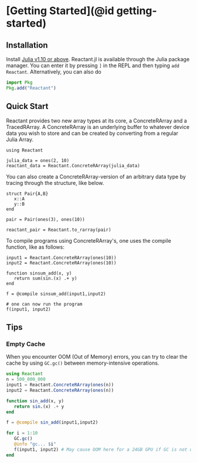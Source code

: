 # [Getting Started](@id getting-started)

## Installation

Install [Julia v1.10 or above](https://julialang.org/downloads/). Reactant.jl is available
through the Julia package manager. You can enter it by pressing `]` in the REPL and then
typing `add Reactant`. Alternatively, you can also do

```julia
import Pkg
Pkg.add("Reactant")
```

## Quick Start

Reactant provides two new array types at its core, a ConcreteRArray and a TracedRArray. A
ConcreteRArray is an underlying buffer to whatever device data you wish to store and can be
created by converting from a regular Julia Array.

```@example quickstart
using Reactant

julia_data = ones(2, 10)
reactant_data = Reactant.ConcreteRArray(julia_data)
```

You can also create a ConcreteRArray-version of an arbitrary data type by tracing through
the structure, like below.

```@example quickstart
struct Pair{A,B}
   x::A
   y::B
end

pair = Pair(ones(3), ones(10))

reactant_pair = Reactant.to_rarray(pair)
```

To compile programs using ConcreteRArray's, one uses the compile function, like as follows:

```@example quickstart
input1 = Reactant.ConcreteRArray(ones(10))
input2 = Reactant.ConcreteRArray(ones(10))

function sinsum_add(x, y)
   return sum(sin.(x) .+ y)
end

f = @compile sinsum_add(input1,input2)

# one can now run the program
f(input1, input2)
```


## Tips

### Empty Cache

When you encounter OOM (Out of Memory) errors, you can try to clear the cache by using `GC.gc()` between memory-intensive operations.

```julia
using Reactant
n = 500_000_000
input1 = Reactant.ConcreteRArray(ones(n))
input2 = Reactant.ConcreteRArray(ones(n))

function sin_add(x, y)
   return sin.(x) .+ y
end

f = @compile sin_add(input1,input2)

for i = 1:10
   GC.gc()
   @info "gc... $i"
   f(input1, input2) # May cause OOM here for a 24GB GPU if GC is not used
end
```
